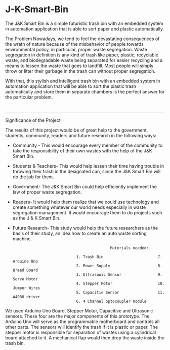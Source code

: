 # J-K-Smart-Bin
The J&amp;K Smart Bin is a simple futuristic trash bin with an embedded system in automation application that is able to sort paper and plastic automatically.

The Problem
   Nowadays, we tend to feel the devastating consequences of the wrath of nature because of the misbehavior of people towards environmental policy, in particular, 
proper waste segregation. Waste segregation in definition is any kind of trash like paper, plastic, recyclable waste, and biodegradable waste being separated 
for easier recycling and a means to lessen the waste that goes to landfill. Most people will simply throw or litter their garbage in the trash can without proper segregation.
     
   With that, this stylish and intelligent trash bin with an embedded system in automation application that will be able to sort the plastic trash automatically and store them
   in separate chambers is the perfect answer for the particular problem.

                        _______________________________________________________________________________________________________________________________________
                     
Significance of the Project

The results of this project would be of great help to the government, students, community, readers and future research in the following ways:

* Community - This would encourage every member of the community to take the responsibility of their own wastes with the help of the J&K Smart Bin. 
* Students & Teachers- This would help lessen their time having trouble in throwing their trash in the designated can, since the J&K Smart Bin will do the job for them.
* Government- The J&K Smart Bin could help efficiently implement the law of proper waste segregation.
* Readers- It would help them realize that we could use technology and create something whatever our world needs especially in waste segregation management. It would encourage them to do projects such as the J & K Smart Bin.
* Future Research- This study would help the future researchers as the basis of their study, an idea how to create an auto waste sorting machine.





                                                 Materials needed:
                                
                                  1. Trash Bin                        7. Arduino Uno 
                                  2. Power Supply                     8. Bread Board 
                                  3. Ultrasonic Sensor                9. Servo Motor
                                  4. Stepper Motor                    10. Jumper Wires 
                                  5. Capacitie Sensor                 11. A4988 driver 
                                  6. 4 Channel optocoupler module  
                                

 We used Arduino Uno Board, Stepper Motor, Capacitive and Ultrasonic sensors. These four are the major components of this prototype. 
 The Arduino Uno will serve as the programmable motherboard and controls all other parts. The sensors will identify the trash if it is plastic or paper. 
 The stepper motor is responsible for separation of wastes using a cylindrical board attached to it. A mechanical flap would then drop the waste inside the trash bin.
 
 
